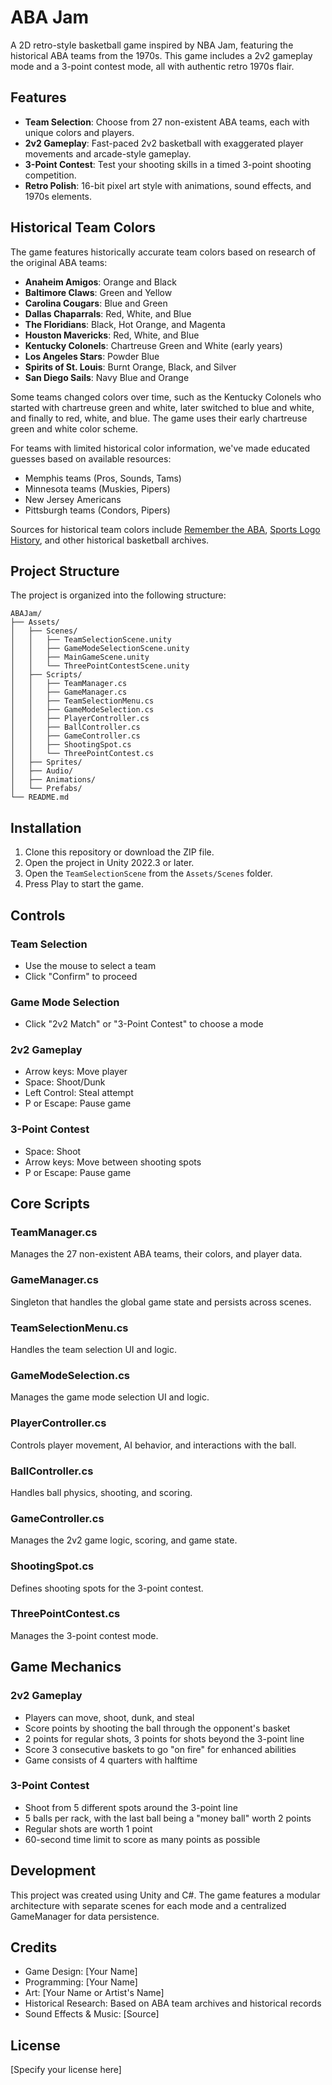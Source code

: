 # ABA Jam

A 2D retro-style basketball game inspired by NBA Jam, featuring the historical ABA teams from the 1970s. This game includes a 2v2 gameplay mode and a 3-point contest mode, all with authentic retro 1970s flair.

## Features

- **Team Selection**: Choose from 27 non-existent ABA teams, each with unique colors and players.
- **2v2 Gameplay**: Fast-paced 2v2 basketball with exaggerated player movements and arcade-style gameplay.
- **3-Point Contest**: Test your shooting skills in a timed 3-point shooting competition.
- **Retro Polish**: 16-bit pixel art style with animations, sound effects, and 1970s elements.

## Historical Team Colors

The game features historically accurate team colors based on research of the original ABA teams:

- **Anaheim Amigos**: Orange and Black
- **Baltimore Claws**: Green and Yellow
- **Carolina Cougars**: Blue and Green
- **Dallas Chaparrals**: Red, White, and Blue
- **The Floridians**: Black, Hot Orange, and Magenta
- **Houston Mavericks**: Red, White, and Blue
- **Kentucky Colonels**: Chartreuse Green and White (early years)
- **Los Angeles Stars**: Powder Blue
- **Spirits of St. Louis**: Burnt Orange, Black, and Silver
- **San Diego Sails**: Navy Blue and Orange

Some teams changed colors over time, such as the Kentucky Colonels who started with chartreuse green and white, later switched to blue and white, and finally to red, white, and blue. The game uses their early chartreuse green and white color scheme.

For teams with limited historical color information, we've made educated guesses based on available resources:

- Memphis teams (Pros, Sounds, Tams)
- Minnesota teams (Muskies, Pipers)
- New Jersey Americans
- Pittsburgh teams (Condors, Pipers)

Sources for historical team colors include [Remember the ABA](http://www.remembertheaba.com/), [Sports Logo History](https://sportslogohistory.com/), and other historical basketball archives.

## Project Structure

The project is organized into the following structure:

```
ABAJam/
├── Assets/
│   ├── Scenes/
│   │   ├── TeamSelectionScene.unity
│   │   ├── GameModeSelectionScene.unity
│   │   ├── MainGameScene.unity
│   │   └── ThreePointContestScene.unity
│   ├── Scripts/
│   │   ├── TeamManager.cs
│   │   ├── GameManager.cs
│   │   ├── TeamSelectionMenu.cs
│   │   ├── GameModeSelection.cs
│   │   ├── PlayerController.cs
│   │   ├── BallController.cs
│   │   ├── GameController.cs
│   │   ├── ShootingSpot.cs
│   │   └── ThreePointContest.cs
│   ├── Sprites/
│   ├── Audio/
│   ├── Animations/
│   └── Prefabs/
└── README.md
```

## Installation

1. Clone this repository or download the ZIP file.
2. Open the project in Unity 2022.3 or later.
3. Open the `TeamSelectionScene` from the `Assets/Scenes` folder.
4. Press Play to start the game.

## Controls

### Team Selection
- Use the mouse to select a team
- Click "Confirm" to proceed

### Game Mode Selection
- Click "2v2 Match" or "3-Point Contest" to choose a mode

### 2v2 Gameplay
- Arrow keys: Move player
- Space: Shoot/Dunk
- Left Control: Steal attempt
- P or Escape: Pause game

### 3-Point Contest
- Space: Shoot
- Arrow keys: Move between shooting spots
- P or Escape: Pause game

## Core Scripts

### TeamManager.cs
Manages the 27 non-existent ABA teams, their colors, and player data.

### GameManager.cs
Singleton that handles the global game state and persists across scenes.

### TeamSelectionMenu.cs
Handles the team selection UI and logic.

### GameModeSelection.cs
Manages the game mode selection UI and logic.

### PlayerController.cs
Controls player movement, AI behavior, and interactions with the ball.

### BallController.cs
Handles ball physics, shooting, and scoring.

### GameController.cs
Manages the 2v2 game logic, scoring, and game state.

### ShootingSpot.cs
Defines shooting spots for the 3-point contest.

### ThreePointContest.cs
Manages the 3-point contest mode.

## Game Mechanics

### 2v2 Gameplay
- Players can move, shoot, dunk, and steal
- Score points by shooting the ball through the opponent's basket
- 2 points for regular shots, 3 points for shots beyond the 3-point line
- Score 3 consecutive baskets to go "on fire" for enhanced abilities
- Game consists of 4 quarters with halftime

### 3-Point Contest
- Shoot from 5 different spots around the 3-point line
- 5 balls per rack, with the last ball being a "money ball" worth 2 points
- Regular shots are worth 1 point
- 60-second time limit to score as many points as possible

## Development

This project was created using Unity and C#. The game features a modular architecture with separate scenes for each mode and a centralized GameManager for data persistence.

## Credits

- Game Design: [Your Name]
- Programming: [Your Name]
- Art: [Your Name or Artist's Name]
- Historical Research: Based on ABA team archives and historical records
- Sound Effects & Music: [Source]

## License

[Specify your license here]